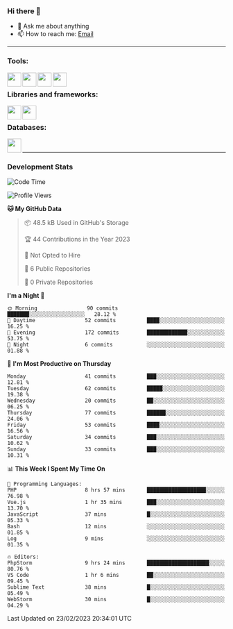 ### Hi there 👋

- 💬 Ask me about anything
- 📫 How to reach me: [Email]

---

### Tools:
<img align='left' height="32" width="32" src="https://cdn.jsdelivr.net/npm/simple-icons@4.8.0/icons/phpstorm.svg" />
<img align='left' height="32" width="32" src="https://cdn.jsdelivr.net/npm/simple-icons@4.8.0/icons/sublimetext.svg" />
<img align='left' height="32" width="32" src="https://cdn.jsdelivr.net/npm/simple-icons@4.8.0/icons/laragon.svg" />
<img align='left' height="32" width="32" src="https://cdn.jsdelivr.net/npm/simple-icons@4.8.0/icons/xampp.svg" />
<br>

### Libraries and frameworks:
<img align='left' height="32" width="32" src="https://cdn.jsdelivr.net/npm/simple-icons@4.8.0/icons/laravel.svg" />
<img align='left' height="32" width="32" src="https://cdn.jsdelivr.net/npm/simple-icons@4.8.0/icons/jquery.svg" />
<br>

### Databases:
<img align='left' height="32" width="32" src="https://cdn.jsdelivr.net/npm/simple-icons@4.8.0/icons/mysql.svg" />
<br>

---
### Development Stats
<!--START_SECTION:waka-->
![Code Time](http://img.shields.io/badge/Code%20Time-971%20hrs%2055%20mins-blue)

![Profile Views](http://img.shields.io/badge/Profile%20Views-2-blue)

**🐱 My GitHub Data** 

> 📦 48.5 kB Used in GitHub's Storage 
 > 
> 🏆 44 Contributions in the Year 2023
 > 
> 🚫 Not Opted to Hire
 > 
> 📜 6 Public Repositories 
 > 
> 🔑 0 Private Repositories 
 > 
**I'm a Night 🦉** 

```text
🌞 Morning                90 commits          ███████░░░░░░░░░░░░░░░░░░   28.12 % 
🌆 Daytime                52 commits          ████░░░░░░░░░░░░░░░░░░░░░   16.25 % 
🌃 Evening                172 commits         █████████████░░░░░░░░░░░░   53.75 % 
🌙 Night                  6 commits           ░░░░░░░░░░░░░░░░░░░░░░░░░   01.88 % 
```
📅 **I'm Most Productive on Thursday** 

```text
Monday                   41 commits          ███░░░░░░░░░░░░░░░░░░░░░░   12.81 % 
Tuesday                  62 commits          █████░░░░░░░░░░░░░░░░░░░░   19.38 % 
Wednesday                20 commits          ██░░░░░░░░░░░░░░░░░░░░░░░   06.25 % 
Thursday                 77 commits          ██████░░░░░░░░░░░░░░░░░░░   24.06 % 
Friday                   53 commits          ████░░░░░░░░░░░░░░░░░░░░░   16.56 % 
Saturday                 34 commits          ███░░░░░░░░░░░░░░░░░░░░░░   10.62 % 
Sunday                   33 commits          ███░░░░░░░░░░░░░░░░░░░░░░   10.31 % 
```


📊 **This Week I Spent My Time On** 

```text
💬 Programming Languages: 
PHP                      8 hrs 57 mins       ███████████████████░░░░░░   76.98 % 
Vue.js                   1 hr 35 mins        ███░░░░░░░░░░░░░░░░░░░░░░   13.70 % 
JavaScript               37 mins             █░░░░░░░░░░░░░░░░░░░░░░░░   05.33 % 
Bash                     12 mins             ░░░░░░░░░░░░░░░░░░░░░░░░░   01.85 % 
Log                      9 mins              ░░░░░░░░░░░░░░░░░░░░░░░░░   01.35 % 

🔥 Editors: 
PhpStorm                 9 hrs 24 mins       ████████████████████░░░░░   80.76 % 
VS Code                  1 hr 6 mins         ██░░░░░░░░░░░░░░░░░░░░░░░   09.45 % 
Sublime Text             38 mins             █░░░░░░░░░░░░░░░░░░░░░░░░   05.49 % 
WebStorm                 30 mins             █░░░░░░░░░░░░░░░░░░░░░░░░   04.29 % 
```


 Last Updated on 23/02/2023 20:34:01 UTC
<!--END_SECTION:waka-->

[huyviet]: https://huyviet.vn/
[EMAIl]: https://mail.google.com/mail/u/0/?fs=1&tf=cm&source=mailto&to=huynguyenviet0110@gmail.com
